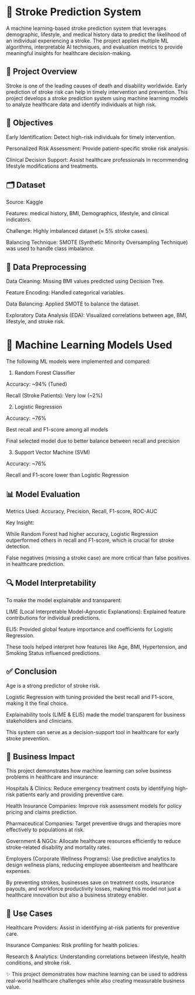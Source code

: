 # 🧠 Stroke Prediction System
A machine learning-based stroke prediction system that leverages demographic, lifestyle, and medical history data to predict the likelihood of an individual experiencing a stroke. The project applies multiple ML algorithms, interpretable AI techniques, and evaluation metrics to provide meaningful insights for healthcare decision-making.

## 📌 Project Overview
Stroke is one of the leading causes of death and disability worldwide. Early prediction of stroke risk can help in timely intervention and prevention. This project develops a stroke prediction system using machine learning models to analyze healthcare data and identify individuals at high risk.

## 🎯 Objectives
Early Identification: Detect high-risk individuals for timely intervention.

Personalized Risk Assessment: Provide patient-specific stroke risk analysis.

Clinical Decision Support: Assist healthcare professionals in recommending lifestyle modifications and treatments.

## 🗂 Dataset
Source: Kaggle

Features: medical history, BMI, Demographics, lifestyle, and clinical indicators.

Challenge: Highly imbalanced dataset (≈ 5% stroke cases).

Balancing Technique: SMOTE (Synthetic Minority Oversampling Technique) was used to handle class imbalance.

## 🔧 Data Preprocessing
Data Cleaning: Missing BMI values predicted using Decision Tree.

Feature Encoding: Handled categorical variables.

Data Balancing: Applied SMOTE to balance the dataset.

Exploratory Data Analysis (EDA): Visualized correlations between age, BMI, lifestyle, and stroke risk.

# 🤖 Machine Learning Models Used
The following ML models were implemented and compared:

1) Random Forest Classifier

Accuracy: ~94% (Tuned)

Recall (Stroke Patients): Very low (~2%)

2) Logistic Regression

Accuracy: ~76%

Best recall and F1-score among all models

Final selected model due to better balance between recall and precision

3) Support Vector Machine (SVM)

Accuracy: ~76%

Recall and F1-score lower than Logistic Regression

## 📊 Model Evaluation
Metrics Used: Accuracy, Precision, Recall, F1-score, ROC-AUC

Key Insight:

While Random Forest had higher accuracy, Logistic Regression outperformed others in recall and F1-score, which is crucial for stroke detection.

False negatives (missing a stroke case) are more critical than false positives in healthcare prediction.

## 🔍 Model Interpretability
To make the model explainable and transparent:

LIME (Local Interpretable Model-Agnostic Explanations): Explained feature contributions for individual predictions.

ELI5: Provided global feature importance and coefficients for Logistic Regression.

These tools helped interpret how features like Age, BMI, Hypertension, and Smoking Status influenced predictions.

## ✅ Conclusion
Age is a strong predictor of stroke risk.

Logistic Regression with tuning provided the best recall and F1-score, making it the final choice.

Explainability tools (LIME & ELI5) made the model transparent for business stakeholders and clinicians.

This system can serve as a decision-support tool in healthcare for early stroke prevention.

## 💼 Business Impact
This project demonstrates how machine learning can solve business problems in healthcare and insurance:

Hospitals & Clinics: Reduce emergency treatment costs by identifying high-risk patients early and providing preventive care.

Health Insurance Companies: Improve risk assessment models for policy pricing and claims prediction.

Pharmaceutical Companies: Target preventive drugs and therapies more effectively to populations at risk.

Government & NGOs: Allocate healthcare resources efficiently to reduce stroke-related disability and mortality rates.

Employers (Corporate Wellness Programs): Use predictive analytics to design wellness plans, reducing employee absenteeism and healthcare expenses.

By preventing strokes, businesses save on treatment costs, insurance payouts, and workforce productivity losses, making this model not just a healthcare innovation but also a business strategy enabler.

## 🚀 Use Cases
Healthcare Providers: Assist in identifying at-risk patients for preventive care.

Insurance Companies: Risk profiling for health policies.

Research & Analytics: Understanding correlations between lifestyle, health conditions, and stroke risk.



✨ This project demonstrates how machine learning can be used to address real-world healthcare challenges while also creating measurable business value.

